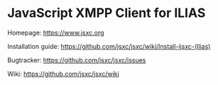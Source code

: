 # JavaScript XMPP Client for ILIAS

Homepage: https://www.jsxc.org

Installation guide: https://github.com/jsxc/jsxc/wiki/Install-ijsxc-(Ilias)

Bugtracker: https://github.com/jsxc/jsxc/issues

Wiki: https://github.com/jsxc/jsxc/wiki
